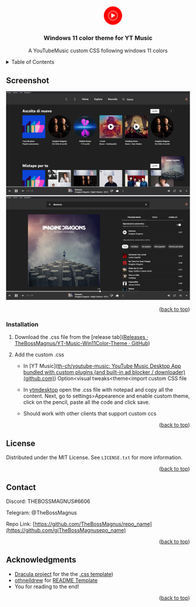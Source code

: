                                                                     <img title="" src="https://github.com/TheBossMagnus/YT-Music-Win11Color-Theme/blob/main/Images/youtube-music-logo.png?raw=true" alt="" width="50">

<h3 align="center">Windows 11 color theme for YT Music</h3>

<p align="center">
    A YouTubeMusic custom CSS following windows 11 colors
    <br />
</div>

<!-- TABLE OF CONTENTS -->

<details>
  <summary>Table of Contents</summary>
  <ol>
    <li><a href="#Screenshot">Screenshot</a></li>
    <li><a href="#installation">Installation</a></li>
    <li><a href="#license">License</a></li>
    <li><a href="#contact">Contact</a></li>
    <li><a href="#acknowledgments">Acknowledgments</a></li>
  </ol>
</details>

<!-- ABOUT THE PROJECT -->

## Screenshot

<img src="https://github.com/TheBossMagnus/YT-Music-Win11Color-Theme/blob/main/Images/1.png?raw=true">
<img src="https://github.com/TheBossMagnus/YT-Music-Win11Color-Theme/blob/main/Images/2.png?raw=true">

<p align="right">(<a href="#readme-top">back to top</a>)</p>

### Installation

1. Download the .css file from the [release tab]([Releases · TheBossMagnus/YT-Music-Win11Color-Theme · GitHub](https://github.com/TheBossMagnus/YT-Music-Win11Color-Theme/releases))

2. Add the custom .css 
   
   - In [YT Music]([th-ch/youtube-music: YouTube Music Desktop App bundled with custom plugins (and built-in ad blocker / downloader) (github.com)](https://github.com/th-ch/youtube-music)) Option<visual tweaks<theme<import custom CSS file
   
   - In [ytmdesktop](https://github.com/ytmdesktop/ytmdesktop) open the .css file with notepad and copy all the content. Next, go to settings>Appearence and enable custom theme, click on the pencil, paste all the code and click save.
   
   - Should work with other clients that support custom ccs

<p align="right">(<a href="#readme-top">back to top</a>)</p>

<!-- LICENSE -->

## License

Distributed under the MIT License. See `LICENSE.txt` for more information.

<p align="right">(<a href="#readme-top">back to top</a>)</p>

<!-- CONTACT -->

## Contact

Discord: THEBOSSMAGNUS#6606

Telegram: @TheBossMagnus

Repo Link: [https://github.com/TheBossMagnus/repo_name](https://github.com/giTheBossMagnusepo_name)

<p align="right">(<a href="#readme-top">back to top</a>)</p>

<!-- ACKNOWLEDGMENTS -->

## Acknowledgments

* [Dracula project](https://github.com/dracula) for the the [.css template](https://github.com/dracula/youtube-music-desktop))
* [othneildrew](https://github.com/othneildrew) for [README Template](https://github.com/othneildrew/Best-README-Template)
* You for reading to the end!

<p align="right">(<a href="#readme-top">back to top</a>)</p>

<!-- MARKDOWN LINKS & IMAGES -->

<!-- https://www.markdownguide.org/basic-syntax/#reference-style-links -->
